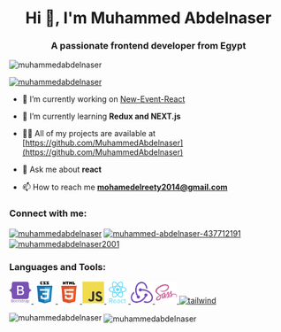 <h1 align="center">Hi 👋, I'm Muhammed Abdelnaser</h1>
<h3 align="center">A passionate frontend developer from Egypt</h3>

<p align="left"> <img src="https://komarev.com/ghpvc/?username=muhammedabdelnaser&label=Profile%20views&color=0e75b6&style=flat" alt="muhammedabdelnaser" /> </p>

<p align="left"> <a href="https://github.com/ryo-ma/github-profile-trophy"><img src="https://github-profile-trophy.vercel.app/?username=muhammedabdelnaser" alt="muhammedabdelnaser" /></a> </p>

- 🔭 I’m currently working on [New-Event-React](https://github.com/MuhammedAbdelnaser/New-Event-React)

- 🌱 I’m currently learning **Redux and NEXT.js**

- 👨‍💻 All of my projects are available at [https://github.com/MuhammedAbdelnaser](https://github.com/MuhammedAbdelnaser)

- 💬 Ask me about **react**

- 📫 How to reach me **mohamedelreety2014@gmail.com**

<h3 align="left">Connect with me:</h3>
<p align="left">
<a href="https://dev.to/muhammedabdelnaser" target="blank"><img align="center" src="https://raw.githubusercontent.com/rahuldkjain/github-profile-readme-generator/master/src/images/icons/Social/devto.svg" alt="muhammedabdelnaser" height="30" width="40" /></a>
<a href="https://linkedin.com/in/Muhammed-Abdelnaser-437712191" target="blank"><img align="center" src="https://raw.githubusercontent.com/rahuldkjain/github-profile-readme-generator/master/src/images/icons/Social/linked-in-alt.svg" alt="muhammed-abdelnaser-437712191" height="30" width="40" /></a>
<a href="https://fb.com/MuhammedAbdelnaser2001" target="blank"><img align="center" src="https://raw.githubusercontent.com/rahuldkjain/github-profile-readme-generator/master/src/images/icons/Social/facebook.svg" alt="muhammedabdelnaser2001" height="30" width="40" /></a>
</p>

<h3 align="left">Languages and Tools:</h3>
<p align="left"> <a href="https://getbootstrap.com" target="_blank" rel="noreferrer"> <img src="https://raw.githubusercontent.com/devicons/devicon/master/icons/bootstrap/bootstrap-plain-wordmark.svg" alt="bootstrap" width="40" height="40"/> </a> <a href="https://www.w3schools.com/css/" target="_blank" rel="noreferrer"> <img src="https://raw.githubusercontent.com/devicons/devicon/master/icons/css3/css3-original-wordmark.svg" alt="css3" width="40" height="40"/> </a> <a href="https://www.w3.org/html/" target="_blank" rel="noreferrer"> <img src="https://raw.githubusercontent.com/devicons/devicon/master/icons/html5/html5-original-wordmark.svg" alt="html5" width="40" height="40"/> </a> <a href="https://developer.mozilla.org/en-US/docs/Web/JavaScript" target="_blank" rel="noreferrer"> <img src="https://raw.githubusercontent.com/devicons/devicon/master/icons/javascript/javascript-original.svg" alt="javascript" width="40" height="40"/> </a> <a href="https://reactjs.org/" target="_blank" rel="noreferrer"> <img src="https://raw.githubusercontent.com/devicons/devicon/master/icons/react/react-original-wordmark.svg" alt="react" width="40" height="40"/> </a> <a href="https://redux.js.org" target="_blank" rel="noreferrer"> <img src="https://raw.githubusercontent.com/devicons/devicon/master/icons/redux/redux-original.svg" alt="redux" width="40" height="40"/> </a> <a href="https://sass-lang.com" target="_blank" rel="noreferrer"> <img src="https://raw.githubusercontent.com/devicons/devicon/master/icons/sass/sass-original.svg" alt="sass" width="40" height="40"/> </a> <a href="https://tailwindcss.com/" target="_blank" rel="noreferrer"> <img src="https://www.vectorlogo.zone/logos/tailwindcss/tailwindcss-icon.svg" alt="tailwind" width="40" height="40"/> </a> </p>

<p><img align="left" src="https://github-readme-stats.vercel.app/api/top-langs?username=muhammedabdelnaser&show_icons=true&locale=en&layout=compact" alt="muhammedabdelnaser" /></p>

<p>&nbsp;<img align="center" src="https://github-readme-stats.vercel.app/api?username=muhammedabdelnaser&show_icons=true&locale=en" alt="muhammedabdelnaser" /></p>
